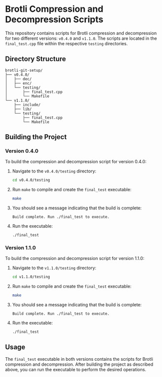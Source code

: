# Brotli Compression and Decompression Scripts

This repository contains scripts for Brotli compression and decompression for two different versions: `v0.4.0` and `v1.1.0`. The scripts are located in the `final_test.cpp` file within the respective `testing` directories.

## Directory Structure

```
brotli-git-setup/
├── v0.4.0/
│   ├── dec/
│   ├── enc/
│   └── testing/
│       ├── final_test.cpp
│       └── Makefile
└── v1.1.0/
    ├── include/
    ├── lib/
    └── testing/
        ├── final_test.cpp
        └── Makefile
```

## Building the Project

### Version 0.4.0

To build the compression and decompression script for version 0.4.0:

1. Navigate to the `v0.4.0/testing` directory:
   ```sh
   cd v0.4.0/testing
   ```

2. Run `make` to compile and create the `final_test` executable:
   ```sh
   make
   ```

3. You should see a message indicating that the build is complete:
   ```
   Build complete. Run ./final_test to execute.
   ```

4. Run the executable:
   ```sh
   ./final_test
   ```

### Version 1.1.0

To build the compression and decompression script for version 1.1.0:

1. Navigate to the `v1.1.0/testing` directory:
   ```sh
   cd v1.1.0/testing
   ```

2. Run `make` to compile and create the `final_test` executable:
   ```sh
   make
   ```

3. You should see a message indicating that the build is complete:
   ```
   Build complete. Run ./final_test to execute.
   ```

4. Run the executable:
   ```sh
   ./final_test
   ```

## Usage

The `final_test` executable in both versions contains the scripts for Brotli compression and decompression. After building the project as described above, you can run the executable to perform the desired operations.
